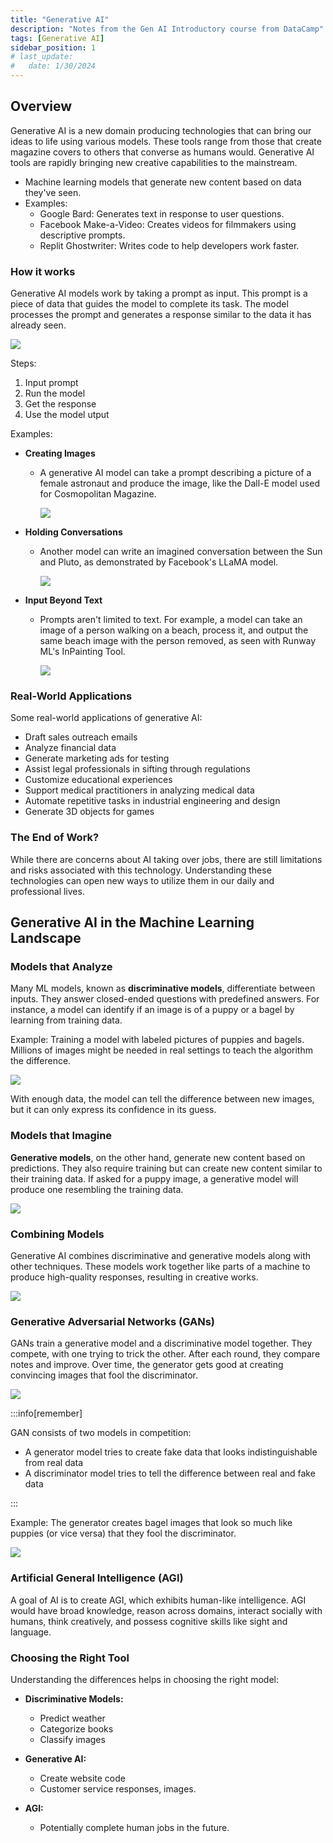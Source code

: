 ```yaml
---
title: "Generative AI"
description: "Notes from the Gen AI Introductory course from DataCamp"
tags: [Generative AI]
sidebar_position: 1
# last_update:
#   date: 1/30/2024
---
```



## Overview 

Generative AI is a new domain producing technologies that can bring our ideas to life using various models. These tools range from those that create magazine covers to others that converse as humans would. Generative AI tools are rapidly bringing new creative capabilities to the mainstream.

- Machine learning models that generate new content based on data they've seen.
- Examples:
    - Google Bard: Generates text in response to user questions.
    - Facebook Make-a-Video: Creates videos for filmmakers using descriptive prompts.
    - Replit Ghostwriter: Writes code to help developers work faster.

### How it works

Generative AI models work by taking a prompt as input. This prompt is a piece of data that guides the model to complete its task. The model processes the prompt and generates a response similar to the data it has already seen.

![](/img/docs/gen-ai-how-it-works.png)

Steps:

1. Input prompt
2. Run the model
3. Get the response 
4. Use the model utput

Examples:

- **Creating Images**
  - A generative AI model can take a prompt describing a picture of a female astronaut and produce the image, like the Dall-E model used for Cosmopolitan Magazine.

    ![](/img/docs/gen-ai-creating-img.png)

- **Holding Conversations**
  - Another model can write an imagined conversation between the Sun and Pluto, as demonstrated by Facebook's LLaMA model.

    ![](/img/docs/gen-ai-holding-conversation.png)

- **Input Beyond Text**
  - Prompts aren't limited to text. For example, a model can take an image of a person walking on a beach, process it, and output the same beach image with the person removed, as seen with Runway ML's InPainting Tool.

    ![](/img/docs/gen-ai-input-beyond-textss.png)

### Real-World Applications

Some real-world applications of generative AI:

- Draft sales outreach emails
- Analyze financial data
- Generate marketing ads for testing
- Assist legal professionals in sifting through regulations
- Customize educational experiences
- Support medical practitioners in analyzing medical data
- Automate repetitive tasks in industrial engineering and design
- Generate 3D objects for games

### The End of Work?

While there are concerns about AI taking over jobs, there are still limitations and risks associated with this technology. Understanding these technologies can open new ways to utilize them in our daily and professional lives. 

## Generative AI in the Machine Learning Landscape

### Models that Analyze

Many ML models, known as **discriminative models**, differentiate between inputs. They answer closed-ended questions with predefined answers. For instance, a model can identify if an image is of a puppy or a bagel by learning from training data.

Example: Training a model with labeled pictures of puppies and bagels. Millions of images might be needed in real settings to teach the algorithm the difference.

<div class="img-center"> 

![](/img/docs/gen-ai-discriminative-models.png)

</div>

With enough data, the model can tell the difference between new images, but it can only express its confidence in its guess.

### Models that Imagine

**Generative models**, on the other hand, generate new content based on predictions. They also require training but can create new content similar to their training data. If asked for a puppy image, a generative model will produce one resembling the training data.

<div class="img-center"> 

![](/img/docs/gen-ai-generative-models.png)

</div>


### Combining Models

Generative AI combines discriminative and generative models along with other techniques. These models work together like parts of a machine to produce high-quality responses, resulting in creative works.

![](/img/docs/gen-ai-gans.png)


### Generative Adversarial Networks (GANs)

GANs train a generative model and a discriminative model together. They compete, with one trying to trick the other. After each round, they compare notes and improve. Over time, the generator gets good at creating convincing images that fool the discriminator.

<div class="img-center"> 

![](/img/docs/gen-ai-gans.png)

</div>

:::info[remember]

GAN consists of two models in competition:

- A generator model tries to create fake data that looks indistinguishable from real data
- A discriminator model tries to tell the difference between real and fake data

:::


Example: The generator creates bagel images that look so much like puppies (or vice versa) that they fool the discriminator.

<div class="img-center"> 

![](/img/docs/gen-ai-gans-2.png)

</div>


### Artificial General Intelligence (AGI)

A goal of AI is to create AGI, which exhibits human-like intelligence. AGI would have broad knowledge, reason across domains, interact socially with humans, think creatively, and possess cognitive skills like sight and language.

### Choosing the Right Tool

Understanding the differences helps in choosing the right model:

- **Discriminative Models:** 

    - Predict weather
    - Categorize books
    - Classify images

- **Generative AI:** 

    - Create website code
    - Customer service responses, images.

- **AGI:** 

    - Potentially complete human jobs in the future.
    


